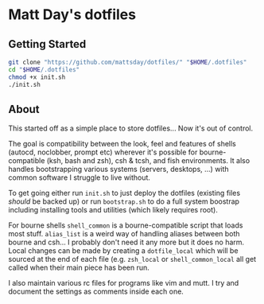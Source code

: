 # Matt Day's dotfiles

## Getting Started

``` bash
git clone "https://github.com/mattsday/dotfiles/" "$HOME/.dotfiles"
cd "$HOME/.dotfiles"
chmod +x init.sh
./init.sh
```

## About

This started off as a simple place to store dotfiles... Now it's out of control.

The goal is compatibility between the look, feel and features of shells (autocd, noclobber, prompt etc) wherever it's possible for bourne-compatible (ksh, bash and zsh), csh & tcsh, and fish environments. It also handles bootstrapping various systems (servers, desktops, ...) with common software I struggle to live without.

To get going either run `init.sh` to just deploy the dotfiles (existing files _should_ be backed up) or run `bootstrap.sh` to do a full system boostrap including installing tools and utilities (which likely requires root).

For bourne shells `shell_common` is a bourne-compatible script that loads most stuff. `alias_list` is a weird way of handling aliases between both bourne and csh... I probably don't need it any more but it does no harm. Local changes can be made by creating a `dotfile_local` which will be sourced at the end of each file (e.g. `zsh_local` or `shell_common_local` all get called when their main piece has been run.

I also maintain various rc files for programs like vim and mutt. I try and document the settings as comments inside each one.
